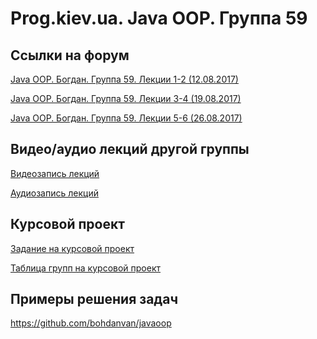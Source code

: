 Prog.kiev.ua. Java OOP. Группа 59
===

## Cсылки на форум

[Java OOP. Богдан. Группа 59. Лекции 1-2 (12.08.2017)](https://prog.kiev.ua/forum/index.php/topic,3071.0.html)

[Java OOP. Богдан. Группа 59. Лекции 3-4 (19.08.2017)](https://prog.kiev.ua/forum/index.php/topic,3084.0.html)

[Java OOP. Богдан. Группа 59. Лекции 5-6 (26.08.2017)](https://prog.kiev.ua/forum/index.php/topic,3095.0.html)

## Видео/аудио лекций другой группы

[Видеозапись лекций](https://mega.nz/#F!fI9ACBqB)

[Аудиозапись лекций](https://mega.nz/#F!iIUhgL5T)

## Курсовой проект

[Задание на курсовой проект](https://docs.google.com/document/d/1BD_RtdtKI4MZylI_UGOGdE8_d2CZTZnfVCWwirvSVbU/edit)

[Таблица групп на курсовой проект](https://docs.google.com/spreadsheets/d/1yRbFXF-pPrL_RJtHjDlQXUVqQc29y8necTy90Kh1pzI/edit?usp=sharing)

## Примеры решения задач

https://github.com/bohdanvan/javaoop

